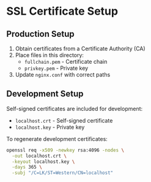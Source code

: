 # SSL Certificate Setup

## Production Setup
1. Obtain certificates from a Certificate Authority (CA)
2. Place files in this directory:
   - `fullchain.pem` - Certificate chain
   - `privkey.pem` - Private key
3. Update `nginx.conf` with correct paths

## Development Setup
Self-signed certificates are included for development:
- `localhost.crt` - Self-signed certificate
- `localhost.key` - Private key

To regenerate development certificates:
```bash
openssl req -x509 -newkey rsa:4096 -nodes \
  -out localhost.crt \
  -keyout localhost.key \
  -days 365 \
  -subj "/C=LK/ST=Western/CN=localhost"